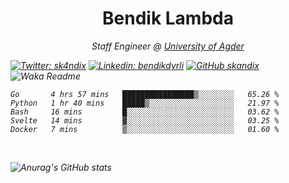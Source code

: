 <h1 align="center"> Bendik Lambda </h1>
<p align="center"><em>Staff Engineer @ <a href="http://www.uia.no">University of Agder</a></p>



[![Twitter: sk4ndix](https://img.shields.io/twitter/follow/sk4ndix?style=social)](https://twitter.com/sk4ndix)
[![Linkedin: bendikdyrli](https://img.shields.io/badge/-bendikdyrli-blue?style=flat-square&logo=Linkedin&logoColor=white&link=https://www.linkedin.com/in/bendikdyrli/)](https://www.linkedin.com/in/bendikdyrli/)
[![GitHub skandix](https://img.shields.io/github/followers/skandix?label=follow&style=social)](https://github.com/skandix)
![Waka Readme](https://github.com/skandix/skandix/workflows/Waka%20Readme/badge.svg)


<!--START_SECTION:waka-->
```text
Go       4 hrs 57 mins   ████████████████▒░░░░░░░░   65.26 % 
Python   1 hr 40 mins    █████▒░░░░░░░░░░░░░░░░░░░   21.97 % 
Bash     16 mins         █░░░░░░░░░░░░░░░░░░░░░░░░   03.62 % 
Svelte   14 mins         ▓░░░░░░░░░░░░░░░░░░░░░░░░   03.25 % 
Docker   7 mins          ▒░░░░░░░░░░░░░░░░░░░░░░░░   01.60 % 
```
<!--END_SECTION:waka-->

  <br>
  
![Anurag's GitHub stats](https://github-readme-stats.vercel.app/api?username=skandix&show_icons=true&theme=tokyonight)


